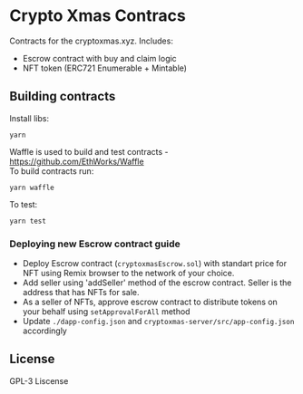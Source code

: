 # Crypto Xmas Contracs

Contracts for the cryptoxmas.xyz. Includes:  
- Escrow contract with buy and claim logic  
- NFT token (ERC721 Enumerable + Mintable)  


## Building contracts

Install libs:  
```
yarn
```

Waffle is used to build and test contracts - https://github.com/EthWorks/Waffle  
To build contracts run: 
```
yarn waffle 
```
To test:
```
yarn test
```

### Deploying new Escrow contract guide

- Deploy Escrow contract (`cryptoxmasEscrow.sol`) with standart price for NFT using Remix browser to the network of your choice.
- Add seller using 'addSeller' method of the escrow contract. Seller is the address that has NFTs for sale.
- As a seller of NFTs, approve escrow contract to distribute tokens on your behalf using `setApprovalForAll` method
- Update `./dapp-config.json` and `cryptoxmas-server/src/app-config.json` accordingly

## License
GPL-3 Liscense 
